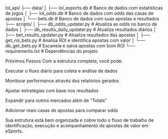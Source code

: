 lol_api/
├── data/
│   ├── lol_esports.db          # Banco de dados com estatísticas de jogos
│   ├── lol_odds.db             # Banco de dados com odds das casas de apostas
│   └── bets.db                 # Banco de dados com suas apostas e resultados
├── scripts/
│   ├── db_odds_updater.py      # Atualiza as odds no banco de dados
│   ├── db_results_daily_updater.py # Atualiza resultados diários
│   ├── bet_results_updater.py  # Atualiza resultados das apostas
│   ├── get_roi_bets.py         # Analisa ROI e identifica apostas com valor
│   └── db_get_bets.py          # Escaneia e salva apostas com bom ROI
└── requirements.txt            # Dependências do projeto

Próximos Passos
Com a estrutura completa, você pode:

Executar o fluxo diário para coleta e análise de dados

Monitorar performance através dos relatórios gerados

Ajustar estratégias com base nos resultados

Expandir para outros mercados além de "Totals"

Adicionar mais casas de apostas para comparar odds

Sua estrutura está bem organizada e cobre todo o fluxo de trabalho de identificação, execução e acompanhamento de apostas de valor em eSports.
